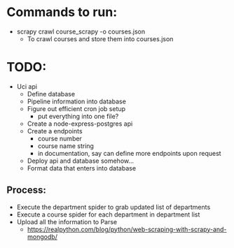 # Commands to run:

  - scrapy crawl course_scrapy -o courses.json
    - To crawl courses and store them into courses.json

# TODO:

  - Uci api
    - Define database
    - Pipeline information into database
    - Figure out efficient cron job setup
      - put everything into one file?
    - Create a node-express-postgres api
    - Create a endpoints
      - course number
      - course name string
      - in documentation, say can define more endpoints upon request
    - Deploy api and database somehow...
    - Format data that enters into database
  
## Process:

  - Execute the department spider to grab updated list of departments
  - Execute a course spider for each department in department list
  - Upload all the information to Parse
    - https://realpython.com/blog/python/web-scraping-with-scrapy-and-mongodb/

